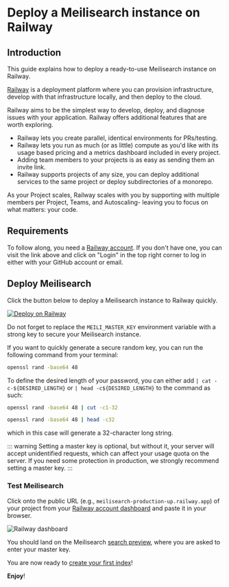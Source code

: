 # Deploy a Meilisearch instance on Railway

## Introduction

This guide explains how to deploy a ready-to-use Meilisearch instance on Railway.

[Railway](https://railway.app) is a deployment platform where you can provision infrastructure, develop with that infrastructure locally, and then deploy to the cloud.

Railway aims to be the simplest way to develop, deploy, and diagnose issues with your application. Railway offers additional features that are worth exploring.

- Railway lets you create parallel, identical environments for PRs/testing.
- Railway lets you run as much (or as little) compute as you'd like with its usage based pricing and a metrics dashboard included in every project.
- Adding team members to your projects is as easy as sending them an invite link.
- Railway supports projects of any size, you can deploy additional services to the same project or deploy subdirectories of a monorepo.

As your Project scales, Railway scales with you by supporting with multiple members per Project, Teams, and Autoscaling- leaving you to focus on what matters: your code.

## Requirements

To follow along, you need a [Railway account](https://railway.app). If you don't have one, you can visit the link above and click on "Login" in the top right corner to log in either with your GitHub account or email.

## Deploy Meilisearch

Click the button below to deploy a Meilisearch instance to Railway quickly.

[![Deploy on Railway](https://railway.app/button.svg)](https://railway.app/new/template/TXxa09?referralCode=YltNo3)

Do not forget to replace the `MEILI_MASTER_KEY` environment variable with a strong key to secure your Meilisearch instance.

If you want to quickly generate a secure random key, you can run the following command from your terminal:

```bash
openssl rand -base64 48
```

To define the desired length of your password, you can either add `| cat -c-${DESIRED_LENGTH}` or `| head -c${DESIRED_LENGTH}` to the command as such:

```bash
openssl rand -base64 48 | cut -c1-32
```

```bash
openssl rand -base64 48 | head -c32
```

which in this case will generate a 32-character long string.

::: warning
Setting a master key is optional, but without it, your server will accept unidentified requests, which can affect your usage quota on the server. If you need some protection in production, we strongly recommend setting a master key.
:::

### Test Meilisearch

Click onto the public URL (e.g., `meilisearch-production-up.railway.app`) of your project from your [Railway account dashboard](https://railway.app/dashboard) and paste it in your browser.

![Railway dashboard](/railway/public-url.png)

You should land on the Meilisearch [search preview](/learn/what_is_meilisearch/search_preview.md), where you are asked to enter your master key.

You are now ready to [create your first index](/learn/getting_started/quick_start.md)!

**Enjoy**!
